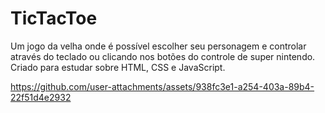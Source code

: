 # TicTacToe
Um jogo da velha onde é possível escolher seu personagem e controlar através do teclado ou clicando nos botões do controle de super nintendo. Criado para estudar sobre HTML, CSS e JavaScript.

https://github.com/user-attachments/assets/938fc3e1-a254-403a-89b4-22f51d4e2932
